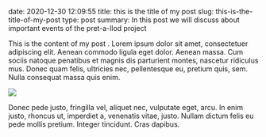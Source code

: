 date: 2020-12-30 12:09:55
title: this is the title of my post
slug: this-is-the-title-of-my-post
type: post
summary: In this post we will discuss about important events of the pret-a-llod project

This is the content of my post . Lorem ipsum dolor sit amet, consectetuer adipiscing elit. 
Aenean commodo ligula eget dolor. Aenean massa. Cum sociis natoque penatibus et magnis dis parturient montes, nascetur ridiculus mus. 
Donec quam felis, ultricies nec, pellentesque eu, pretium quis, sem. Nulla consequat massa quis enim. 

![](../static/logo-cut-final-300x142.png)

Donec pede justo, fringilla vel, aliquet nec, vulputate eget, arcu. In enim justo, rhoncus ut, imperdiet a, venenatis vitae, justo. Nullam dictum felis eu pede mollis pretium. Integer tincidunt. Cras dapibus. 
